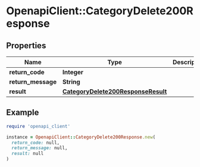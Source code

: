 # OpenapiClient::CategoryDelete200Response

## Properties

| Name | Type | Description | Notes |
| ---- | ---- | ----------- | ----- |
| **return_code** | **Integer** |  | [optional] |
| **return_message** | **String** |  | [optional] |
| **result** | [**CategoryDelete200ResponseResult**](CategoryDelete200ResponseResult.md) |  | [optional] |

## Example

```ruby
require 'openapi_client'

instance = OpenapiClient::CategoryDelete200Response.new(
  return_code: null,
  return_message: null,
  result: null
)
```

